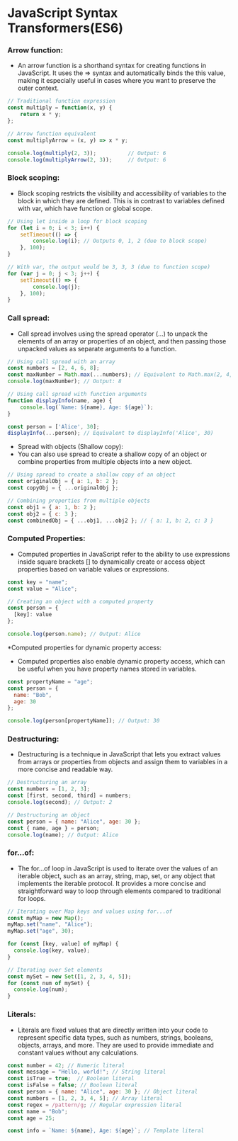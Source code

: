 # JavaScript Syntax Transformers(ES6)

### Arrow function:

- An arrow function is a shorthand syntax for creating functions in JavaScript.
It uses the => syntax and automatically binds the this value,
making it especially useful in cases where you want to preserve the outer context.


```javascript
// Traditional function expression
const multiply = function(x, y) {
    return x * y;
};

// Arrow function equivalent
const multiplyArrow = (x, y) => x * y;

console.log(multiply(2, 3));          // Output: 6
console.log(multiplyArrow(2, 3));     // Output: 6
```


### Block scoping:

- Block scoping restricts the visibility and accessibility of variables to the block in which they are defined.
  This is in contrast to variables defined with var, which have function or global scope.

```javascript
// Using let inside a loop for block scoping
for (let i = 0; i < 3; i++) {
    setTimeout(() => {
        console.log(i); // Outputs 0, 1, 2 (due to block scope)
    }, 100);
}

// With var, the output would be 3, 3, 3 (due to function scope)
for (var j = 0; j < 3; j++) {
    setTimeout(() => {
        console.log(j);
    }, 100);
}
```


### Call spread: 

- Call spread involves using the spread operator (...) to unpack the elements of an array or properties of an object,
 and then passing those unpacked values as separate arguments to a function.

```javascript
// Using call spread with an array
const numbers = [2, 4, 6, 8];
const maxNumber = Math.max(...numbers); // Equivalent to Math.max(2, 4, 6, 8)
console.log(maxNumber); // Output: 8

// Using call spread with function arguments
function displayInfo(name, age) {
    console.log(`Name: ${name}, Age: ${age}`);
}

const person = ['Alice', 30];
displayInfo(...person); // Equivalent to displayInfo('Alice', 30)

```
- Spread with objects (Shallow copy):
- You can also use spread to create a shallow copy of an object or combine properties from multiple objects into a new object.

```javascript
// Using spread to create a shallow copy of an object
const originalObj = { a: 1, b: 2 };
const copyObj = { ...originalObj };

// Combining properties from multiple objects
const obj1 = { a: 1, b: 2 };
const obj2 = { c: 3 };
const combinedObj = { ...obj1, ...obj2 }; // { a: 1, b: 2, c: 3 }
```


### Computed Properties:

- Computed properties in JavaScript refer to the ability to use expressions inside square brackets [] to dynamically create or access object properties based on variable values or expressions.

```javascript
const key = "name";
const value = "Alice";

// Creating an object with a computed property
const person = {
  [key]: value
};

console.log(person.name); // Output: Alice
```

*Computed properties for dynamic property access:
- Computed properties also enable dynamic property access, which can be useful when you have property names stored in variables.

```javascript
const propertyName = "age";
const person = {
  name: "Bob",
  age: 30
};

console.log(person[propertyName]); // Output: 30
 ```

### Destructuring:

- Destructuring is a technique in JavaScript that lets you extract values from arrays or properties from objects and assign them to variables in a more concise and readable way.

```javascript
// Destructuring an array
const numbers = [1, 2, 3];
const [first, second, third] = numbers;
console.log(second); // Output: 2

// Destructuring an object
const person = { name: "Alice", age: 30 };
const { name, age } = person;
console.log(name); // Output: Alice

```

### for...of:

- The for...of loop in JavaScript is used to iterate over the values of an iterable object,
such as an array, string, map, set, or any object that implements the iterable protocol.
It provides a more concise and straightforward way to loop through elements compared to traditional for loops.

```javascript
// Iterating over Map keys and values using for...of
const myMap = new Map();
myMap.set("name", "Alice");
myMap.set("age", 30);

for (const [key, value] of myMap) {
  console.log(key, value);
}

// Iterating over Set elements
const mySet = new Set([1, 2, 3, 4, 5]);
for (const num of mySet) {
  console.log(num);
}
```

### Literals:

- Literals are fixed values that are directly written into your code to represent specific data types, such as numbers, strings, booleans, objects, arrays, and more. They are used to provide immediate and constant values without any calculations.

```javascript
const number = 42; // Numeric literal
const message = "Hello, world!"; // String literal
const isTrue = true;  // Boolean literal
const isFalse = false; // Boolean literal
const person = { name: "Alice", age: 30 }; // Object literal
const numbers = [1, 2, 3, 4, 5]; // Array literal
const regex = /pattern/g; // Regular expression literal
const name = "Bob";
const age = 25;

const info = `Name: ${name}, Age: ${age}`; // Template literal
```




